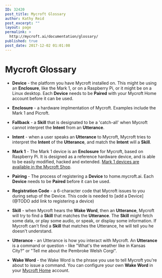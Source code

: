 ```yaml
---
ID: 32420
post_title: Mycroft Glossary
author: Kathy Reid
post_excerpt: ""
layout: page
permalink: >
  http://mycroft.ai/documentation/glossary/
published: true
post_date: 2017-12-02 01:01:08
---
```

# Mycroft Glossary

* **Device** - the platform you have Mycroft installed on. This might be using an **Enclosure**, like the Mark 1, or on a Raspberry Pi, or it might be on a Linux desktop. Each **Device**  needs to be **Paired** with your Mycroft Home account before it can be used.

* **Enclosure** - a hardware implmentation of Mycroft. Examples include the Mark 1 and Picroft.

* **Fallback** - a **Skill** that is designated to be a 'catch-all' when Mycroft cannot interpret the **Intent** from an **Utterance**.

* **Intent** - when a user speaks an **Utterance** to Mycroft, Mycroft tries to interpret the **Intent** of the **Utterance**, and match the **Intent** will a **Skill**.

* **Mark 1** - The Mark 1 device is an **Enclosure** for Mycroft, based on Raspberry Pi. It is designed as a reference hardware device, and is able to be easily modified, hacked and extended. [Mark 1 devices are available in the Mycroft Shop](https://mycroft.ai/shop/?add-to-cart=31440).

* **Pairing** - The process of registering a **Device** to home.mycroft.ai. Each **Device** needs to be **Paired** before it can be used.

* **Registration Code** - a 6-character code that Mycroft issues to you during setup of the Device. This code is needed to [add a Device](@TODO add link to registering a device)

* **Skill** - when Mycroft hears the **Wake Word**, then an **Utterance**, Mycroft will try to find a **Skill** that matches the **Utterance**. The **Skill** might fetch some data, or play some audio, or speak, or display some information. If Mycroft can't find a **Skill** that matches the Utterance, he will tell you he doesn't understand.

* **Utterance** - an Utterance is how you interact with Mycroft. An **Utterance** is a command or question -  like "What's the weather like in Kansas City?" or "Tell me about the Pembroke Welsh Corgi".

* **Wake Word** - the Wake Word is the phrase you use to tell Mycroft you're about to issue a command. You can configure your own **Wake Word** in your [Mycroft Home](https://home.mycroft.ai) account.
